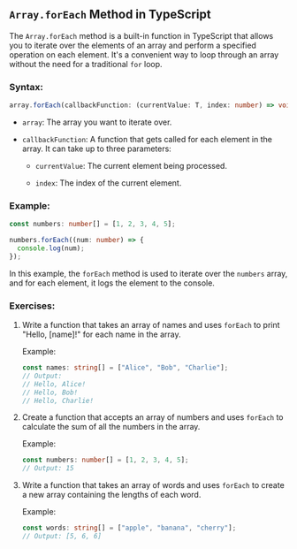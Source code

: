 ## `Array.forEach` Method in TypeScript

The `Array.forEach` method is a built-in function in TypeScript that allows you to iterate over the elements of an array and perform a specified operation on each element. It's a convenient way to loop through an array without the need for a traditional `for` loop.

### Syntax:

```typescript
array.forEach(callbackFunction: (currentValue: T, index: number) => void): void;
```

- `array`: The array you want to iterate over.

- `callbackFunction`: A function that gets called for each element in the array. It can take up to three parameters:

  - `currentValue`: The current element being processed.

  - `index`: The index of the current element.
  
### Example:

```typescript
const numbers: number[] = [1, 2, 3, 4, 5];

numbers.forEach((num: number) => {
  console.log(num);
});
```

In this example, the `forEach` method is used to iterate over the `numbers` array, and for each element, it logs the element to the console.

### Exercises:

1. Write a function that takes an array of names and uses `forEach` to print "Hello, [name]!" for each name in the array.

   Example:
   ```typescript
   const names: string[] = ["Alice", "Bob", "Charlie"];
   // Output:
   // Hello, Alice!
   // Hello, Bob!
   // Hello, Charlie!
   ```

2. Create a function that accepts an array of numbers and uses `forEach` to calculate the sum of all the numbers in the array.

   Example:
   ```typescript
   const numbers: number[] = [1, 2, 3, 4, 5];
   // Output: 15
   ```

3. Write a function that takes an array of words and uses `forEach` to create a new array containing the lengths of each word.

   Example:
   ```typescript
   const words: string[] = ["apple", "banana", "cherry"];
   // Output: [5, 6, 6]
   ```

